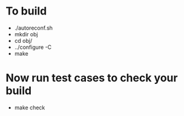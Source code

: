 # To build

- ./autoreconf.sh
- mkdir obj
- cd obj/
- ../configure -C
- make

# Now run test cases to check your build
- make check
